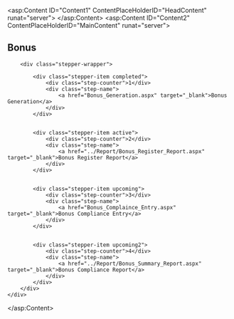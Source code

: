 <asp:Content ID="Content1" ContentPlaceHolderID="HeadContent" runat="server">
    <style>
        .stepper-wrapper {
            display: flex;
            flex-direction: column;
            margin: 30px auto;
            position: relative;
            width: 100%;
            max-width: 600px;
        }

        .stepper-item {
            position: relative;
            display: flex;
            align-items: flex-start;
            margin-bottom: 40px;
        }

        /* Connector line */
        .stepper-item::before {
            content: "";
            position: absolute;
            top: 45px;
            left: 22px;
            width: 2px;
            height: 100%;
            background: #ccc;
            z-index: 1;
        }

        .stepper-item:last-child::before {
            content: none;
        }

        /* Circle counter */
        .step-counter {
            width: 45px;
            height: 45px;
            border-radius: 50%;
            color: #fff;
            display: flex;
            align-items: center;
            justify-content: center;
            z-index: 3;
            font-weight: bold;
            flex-shrink: 0;
            opacity: 0;
            transform: scale(0.8);
            animation: popIn 0.6s forwards;
        }

        @keyframes popIn {
            to {
                opacity: 1;
                transform: scale(1);
            }
        }

        /* Step label box */
        .step-name a {
            margin-left: 20px;
            display: inline-block;
            padding: 12px 20px;
            border-radius: 6px;
            background: #e9ecef;
            color: #000;
            font-weight: 600;
            text-decoration: none;
            transition: all 0.3s ease;
            box-shadow: 0 2px 6px rgba(0,0,0,0.1);
        }

        .step-name a:hover {
            background: #6c63ff;
            color: #fff;
            transform: scale(1.05);
            box-shadow: 0 4px 12px rgba(0,0,0,0.2);
        }

        /* Completed Step */
        .stepper-item.completed .step-counter {
            background: linear-gradient(135deg, #28a745, #5cd879);
        }
        .stepper-item.completed::before {
            background: #28a745;
        }
        .stepper-item.completed .step-name a {
            background: #28a74578;
            color: #000;
        }

        /* Active Step */
        .stepper-item.active .step-counter {
            background: linear-gradient(135deg, #007bff, #66b2ff);
        }
        .stepper-item.active::before {
            background: #007bff;
        }
        .stepper-item.active .step-name a {
            background: #007bff7d;
            color: #000;
        }

        /* Upcoming Step */
        .stepper-item.upcoming .step-counter {
            background: linear-gradient(135deg, #ff8d00, #ffb347);
        }
        .stepper-item.upcoming .step-name a {
            background: #ff8d0069;
            color: #000;
        }

        /* Another Upcoming Style */
        .stepper-item.upcoming2 .step-counter {
            background: linear-gradient(135deg, #9d00ff, #c266ff);
        }
        .stepper-item.upcoming2 .step-name a {
            background: #9d00ff69;
            color: #000;
        }

        /* Responsive (Mobile Friendly) */
        @media (max-width: 576px) {
            .stepper-wrapper {
                max-width: 100%;
                padding-left: 15px;
            }
            .step-name a {
                margin-left: 15px;
                padding: 10px 15px;
            }
        }
    </style>
</asp:Content>

<asp:Content ID="Content2" ContentPlaceHolderID="MainContent" runat="server">
    <div class="dashboard-container">
        <div class="text-center my-3 mt-4 mb-4">
            <h2 class="fw-bold text-uppercase text-dark display-6" style="font-weight:700;">Bonus</h2>
        </div>

        <div class="stepper-wrapper">
            <!-- Step 1 Completed -->
            <div class="stepper-item completed">
                <div class="step-counter">1</div>
                <div class="step-name">
                    <a href="Bonus_Generation.aspx" target="_blank">Bonus Generation</a>
                </div>
            </div>

            <!-- Step 2 Active -->
            <div class="stepper-item active">
                <div class="step-counter">2</div>
                <div class="step-name">
                    <a href="../Report/Bonus_Register_Report.aspx" target="_blank">Bonus Register Report</a>
                </div>
            </div>

            <!-- Step 3 Upcoming -->
            <div class="stepper-item upcoming">
                <div class="step-counter">3</div>
                <div class="step-name">
                    <a href="Bonus_Complaince_Entry.aspx" target="_blank">Bonus Compliance Entry</a>
                </div>
            </div>

            <!-- Step 4 Upcoming -->
            <div class="stepper-item upcoming2">
                <div class="step-counter">4</div>
                <div class="step-name">
                    <a href="../Report/Bonus_Summary_Report.aspx" target="_blank">Bonus Compliance Report</a>
                </div>
            </div>
        </div>
    </div>
</asp:Content>



<asp:Content ID="Content1" ContentPlaceHolderID="HeadContent" runat="server">
    <style>
        .stepper-wrapper {
            display: flex;
            justify-content: space-between;
            margin: 30px 0;
            position: relative;
        }

        .stepper-item {
            position: relative;
            display: flex;
            flex-direction: column;
            align-items: center;
            flex: 1;
        }

        .stepper-item::before {
            position: absolute;
            content: "";
            border-top: 4px solid #ccc;
            top: 20px;
            left: -50%;
            width: 100%;
            z-index: 2;
        }

        .stepper-item:first-child::before {
            content: none;
        }

        /* Circle counter */
        .step-counter {
            width: 45px;
            height: 45px;
            border-radius: 50%;
            color: #fff;
            display: flex;
            align-items: center;
            justify-content: center;
            margin-bottom: 10px;
            z-index: 3;
            font-weight: bold;
            opacity: 0;
            transform: scale(0.8);
            animation: popIn 0.6s forwards;
            animation-delay: 0.2s;
        }

        @keyframes popIn {
            to {
                opacity: 1;
                transform: scale(1);
            }
        }

        /* Step label box */
        .step-name a {
            display: inline-block;
            padding: 10px 20px;
            border-radius: 6px;
            background: #e9ecef;
            color: #000;
            font-weight: 600;
            text-decoration: none;
            transition: all 0.3s ease;
            box-shadow: 0 2px 6px rgba(0,0,0,0.1);
        }

        .step-name a:hover {
            background: #6c63ff;
            color: #fff;
            transform: scale(1.05);
            box-shadow: 0 4px 12px rgba(0,0,0,0.2);
        }

        /* Completed Step */
        .stepper-item.completed .step-counter {
            background: linear-gradient(135deg, #28a745, #5cd879);
        }
        .stepper-item.completed::before {
            border-top: 4px solid #28a745;
        }
        .stepper-item.completed .step-name a {
            background: #28a74578;
            color: #000;
        }

        /* Active Step */
        .stepper-item.active .step-counter {
            background: linear-gradient(135deg, #007bff, #66b2ff);
        }
        .stepper-item.active::before {
            border-top: 4px dashed #007bff;
        }
        .stepper-item.active .step-name a {
            background: #007bff7d;
            color: #000;
        }

        /* Upcoming Step */
        .stepper-item.upcoming .step-counter {
            background: linear-gradient(135deg, #ff8d00, #ffb347);
        }
        .stepper-item.upcoming .step-name a {
            background: #ff8d0069;
            color: #000;
        }

        /* Another Upcoming Style */
        .stepper-item.upcoming2 .step-counter {
            background: linear-gradient(135deg, #9d00ff, #c266ff);
        }
        .stepper-item.upcoming2 .step-name a {
            background: #9d00ff69;
            color: #000;
        }

        /* Responsive (Mobile view) */
        @media (max-width: 768px) {
            .stepper-wrapper {
                flex-direction: column;
                align-items: flex-start;
            }
            .stepper-item {
                flex-direction: row;
                margin-bottom: 25px;
            }
            .step-counter {
                margin-right: 15px;
                margin-bottom: 0;
            }
            .step-name a {
                padding: 8px 15px;
            }
        }
    </style>
</asp:Content>

<asp:Content ID="Content2" ContentPlaceHolderID="MainContent" runat="server">
    <div class="dashboard-container">
        <div class="text-center my-3 mt-4 mb-4">
            <h2 class="fw-bold text-uppercase text-dark display-6" style="font-weight:700;">Bonus</h2>
        </div>

        <div class="stepper-wrapper">
            <!-- Step 1 Completed -->
            <div class="stepper-item completed">
                <div class="step-counter">1</div>
                <div class="step-name">
                    <a href="Bonus_Generation.aspx" target="_blank">Bonus Generation</a>
                </div>
            </div>

            <!-- Step 2 Active -->
            <div class="stepper-item active">
                <div class="step-counter">2</div>
                <div class="step-name">
                    <a href="../Report/Bonus_Register_Report.aspx" target="_blank">Bonus Register Report</a>
                </div>
            </div>

            <!-- Step 3 Upcoming -->
            <div class="stepper-item upcoming">
                <div class="step-counter">3</div>
                <div class="step-name">
                    <a href="Bonus_Complaince_Entry.aspx" target="_blank">Bonus Compliance Entry</a>
                </div>
            </div>

            <!-- Step 4 Upcoming -->
            <div class="stepper-item upcoming2">
                <div class="step-counter">4</div>
                <div class="step-name">
                    <a href="../Report/Bonus_Summary_Report.aspx" target="_blank">Bonus Compliance Report</a>
                </div>
            </div>
        </div>
    </div>
</asp:Content>




<asp:Content ID="Content1" ContentPlaceHolderID="HeadContent" runat="server">
    <style>
        .stepper-wrapper {
            display: flex;
            justify-content: space-between;
            margin: 30px 0;
            position: relative;
        }

        .stepper-item {
            position: relative;
            display: flex;
            flex-direction: column;
            align-items: center;
            flex: 1;
        }

        .stepper-item::before {
            position: absolute;
            content: "";
            border-top: 2px solid #ccc;
            top: 20px;
            left: -50%;
            width: 100%;
            z-index: 2;
        }

        .stepper-item:first-child::before {
            content: none;
        }

       
        .step-counter {
            width: 40px;
            height: 40px;
            border-radius: 50%;
            background: #ccc;
            color: #fff;
            display: flex;
            align-items: center;
            justify-content: center;
            margin-bottom: 10px;
            z-index: 3;
            font-weight: bold;
            transition: 0.3s ease;
        }

       
        .step-name a {
            display: inline-block;
            padding: 8px 18px;
            border-radius: 6px;
            background: #e9ecef;
            color: #000;
            font-weight: 600;
            text-decoration: none;
            transition: 0.3s ease;
        }

        .step-name a:hover {
            background: #6c63ff;
            color: #fff;
        }

     
        .stepper-item.completed .step-counter {
            background: #28a745;
        }
        .stepper-item.completed::before {
            border-top-color: #28a745;
        }
        .stepper-item.completed .step-name a {
            background: #28a74578;
            color: #000000;
        }

       
        .stepper-item.active .step-counter {
            background: #007bff;
        }
        .stepper-item.active .step-name a {
            background: #007bff7d;
            color: #000000;
        }

      
        .stepper-item.upcoming .step-counter {
            background:#ff8d00;
        }
        .stepper-item.upcoming .step-name a {
            background: #ff8d0069;
            color: #000000;
        }

        .stepper-item.upcoming2 .step-counter {
    background:#9d00ff;
}
.stepper-item.upcoming2 .step-name a {
    background: #9d00ff69;
    color: #000000;
}
    </style>
</asp:Content>
<asp:Content ID="Content2" ContentPlaceHolderID="MainContent" runat="server">
    <div class="dashboard-container">
        <div class="text-center my-3 mt-4 mb-4">
            <h2 class="fw-bold text-uppercase text-dark display-6" style="font-weight:700;">Bonus</h2>
        </div>

        <div class="stepper-wrapper">
         
            <div class="stepper-item completed">
                <div class="step-counter">1</div>
                <div class="step-name">
                    <a href="Bonus_Generation.aspx" target="_blank">Bonus Generation</a>
                </div>
            </div>

          
            <div class="stepper-item active">
                <div class="step-counter">2</div>
                <div class="step-name">
                    <a href="../Report/Bonus_Register_Report.aspx" target="_blank">Bonus Register Report</a>
                </div>
            </div>

           
            <div class="stepper-item upcoming">
                <div class="step-counter">3</div>
                <div class="step-name">
                    <a href="Bonus_Complaince_Entry.aspx" target="_blank">Bonus Compliance Entry</a>
                </div>
            </div>

         
            <div class="stepper-item upcoming2">
                <div class="step-counter">4</div>
                <div class="step-name">
                    <a href="../Report/Bonus_Summary_Report.aspx" target="_blank">Bonus Compliance Report</a>
                </div>
            </div>
        </div>
    </div>
</asp:Content>


